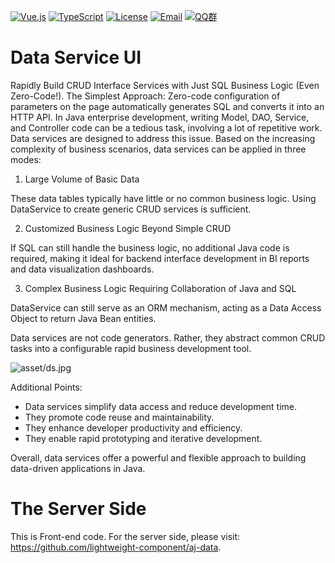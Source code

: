 [![Vue.js](https://img.shields.io/badge/Vue.js-2.6.14-brightgreen.svg?style=flat&logo=vuedotjs&logoColor=white)](https://vuejs.org)
[![TypeScript](https://img.shields.io/badge/TypeScript-4.9.4-blue.svg?style=flat&logo=Typescript&logoColor=white)](https://www.typescriptlang.org/)
[![License](https://img.shields.io/badge/license-Apache--2.0-green.svg?longCache=true&style=flat)](http://www.apache.org/licenses/LICENSE-2.0.txt)
[![Email](https://img.shields.io/badge/Contact--me-Email-orange.svg)](mailto:frank@ajaxjs.com)
[![QQ群](https://framework.ajaxjs.com/static/qq.svg)](https://shang.qq.com/wpa/qunwpa?idkey=3877893a4ed3a5f0be01e809e7ac120e346102bd550deb6692239bb42de38e22)

# Data Service UI

Rapidly Build CRUD Interface Services with Just SQL Business Logic (Even Zero-Code!). The Simplest Approach: Zero-code configuration of parameters on the page automatically generates SQL and converts it into an HTTP API. In Java enterprise development, writing Model, DAO, Service, and Controller code can be a tedious task, involving a lot of repetitive work. Data services are designed to address this issue. Based on the increasing complexity of business scenarios, data services can be applied in three modes:

1. Large Volume of Basic Data

These data tables typically have little or no common business logic. Using DataService to create generic CRUD services is sufficient.

2. Customized Business Logic Beyond Simple CRUD

If SQL can still handle the business logic, no additional Java code is required, making it ideal for backend interface development in BI reports and data visualization dashboards.

3. Complex Business Logic Requiring Collaboration of Java and SQL

DataService can still serve as an ORM mechanism, acting as a Data Access Object to return Java Bean entities.

Data services are not code generators. Rather, they abstract common CRUD tasks into a configurable rapid business development tool.

![asset/ds.jpg](Main)

Additional Points:

- Data services simplify data access and reduce development time.
- They promote code reuse and maintainability.
- They enhance developer productivity and efficiency.
- They enable rapid prototyping and iterative development.

Overall, data services offer a powerful and flexible approach to building data-driven applications in Java.


# The Server Side
This is Front-end code. For the server side, please visit: https://github.com/lightweight-component/aj-data.
